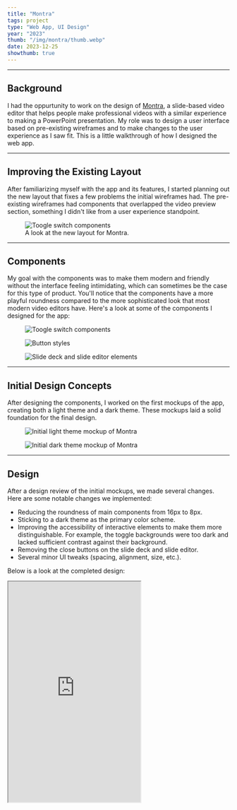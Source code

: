 ```yaml
---
title: "Montra"
tags: project
type: "Web App, UI Design"
year: "2023"
thumb: "/img/montra/thumb.webp"
date: 2023-12-25
showthumb: true
---
```


---

## Background

I had the oppurtunity to work on the design of [Montra](), a slide-based video editor that helps people make professional videos with a similar experience to making a PowerPoint presentation. My role was to design a user interface based on pre-existing wireframes and to make changes to the user experience as I saw fit. This is a little walkthrough of how I designed the web app.

---

## Improving the Existing Layout

After familiarizing myself with the app and its features, I started planning out the new layout that fixes a few problems the initial wireframes had. The pre-existing wireframes had components that overlapped the video preview section, something I didn't like from a user experience standpoint.

<figure>
    <picture>
        <img src="/img/montra/layout.webp" alt="Toogle switch components" loading="lazy">
    </picture>
    <figcaption>A look at the new layout for Montra.</figcaption>
</figure>

---

## Components

My goal with the components was to make them modern and friendly without the interface feeling intimidating, which can sometimes be the case for this type of product. You'll notice that the components have a more playful roundness compared to the more sophisticated look that most modern video editors have. Here's a look at some of the components I designed for the app:


<figure class="border-figure">
    <picture>
        <img src="/img/montra/toggle.webp" alt="Toogle switch components" loading="lazy">
    </picture>
</figure>

<figure class="border-figure">
    <picture>
        <img src="/img/montra/buttons.webp" alt="Button styles" loading="lazy">
    </picture>
</figure>

<figure class="border-figure">
    <picture>
        <img src="/img/montra/elements.webp" alt="Slide deck and slide editor elements" loading="lazy">
    </picture>
</figure>

---

## Initial Design Concepts

After designing the components, I worked on the first mockups of the app, creating both a light theme and a dark theme. These mockups laid a solid foundation for the final design.

<figure>
    <picture>
        <img src="/img/montra/light-thumb.webp" alt="Initial light theme mockup of Montra" loading="lazy">
    </picture>
</figure>

<figure>
    <picture>
        <img src="/img/montra/dark-thumb.webp" alt="Initial dark theme mockup of Montra" loading="lazy">
    </picture>
</figure>

---

## Design

After a design review of the initial mockups, we made several changes. Here are some notable changes we implemented:

- Reducing the roundness of main components from 16px to 8px.
- Sticking to a dark theme as the primary color scheme.
- Improving the accessibility of interactive elements to make them more distinguishable. For example, the toggle backgrounds were too dark and lacked sufficient contrast against their background.
- Removing the close buttons on the slide deck and slide editor.
- Several minor UI tweaks (spacing, alignment, size, etc.).

Below is a look at the completed design:

<iframe title="Figma file for Montra" height="500" src="https://www.figma.com/embed?embed_host=share&url=https%3A%2F%2Fwww.figma.com%2Fdesign%2FpmWm4327Q0AfiPbV4h0V5F%2FMontra%3Fnode-id%3D1-440%26t%3DKigDEdqdsRv7w3NT-1" allowfullscreen></iframe>
